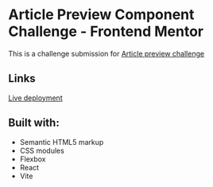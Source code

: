 # Article Preview Component Challenge - Frontend Mentor

This is a challenge submission for [Article preview challenge](https://www.frontendmentor.io/challenges/article-preview-component-dYBN_pYFT)

## Links
[Live deployment](https://ronaldyonggi.github.io/article-preview-component-fm/)

## Built with:
- Semantic HTML5 markup
- CSS modules
- Flexbox
- React
- Vite